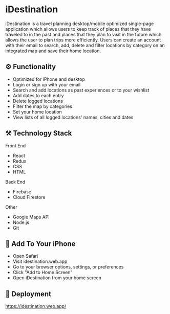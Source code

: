 # iDestination

iDestination is a travel planning desktop/mobile optimized single-page application which allows users to keep track of places that they have traveled to in the past and places that they plan to visit in the future which allows the user to plan trips more efficiently. Users can create an account with their email to search, add, delete and filter locations by category on an integrated map and save their home location.

## :gear: Functionality
* Optimized for iPhone and desktop
* Login or sign up with your email
* Search and add locations as past experiences or to your wishlist
* Add dates to each entry
* Delete logged locations
* Filter the map by categories
* Set your home location
* View lists of all logged locations' names, cities and dates

## :hammer_and_pick: Technology Stack

Front End
* React
* Redux
* CSS
* HTML

Back End
* Firebase
* Cloud Firestore

Other
* Google Maps API
* Node.js
* Git

## :iphone: Add To Your iPhone
* Open Safari
* Visit idestination.web.app
* Go to your browser options, settings, or preferences
* Click "Add to Home Screen"
* Open iDestination from your home screen

## :rocket: Deployment
https://idestination.web.app/
